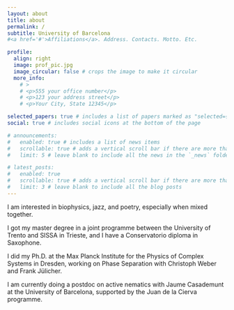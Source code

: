 ```yaml
---
layout: about
title: about
permalink: /
subtitle: University of Barcelona
#<a href='#'>Affiliations</a>. Address. Contacts. Motto. Etc.

profile:
  align: right
  image: prof_pic.jpg
  image_circular: false # crops the image to make it circular
  more_info: 
    # >
    # <p>555 your office number</p>
    # <p>123 your address street</p>
    # <p>Your City, State 12345</p>

selected_papers: true # includes a list of papers marked as "selected={true}"
social: true # includes social icons at the bottom of the page

# announcements:
#   enabled: true # includes a list of news items
#   scrollable: true # adds a vertical scroll bar if there are more than 3 news items
#   limit: 5 # leave blank to include all the news in the `_news` folder

# latest_posts:
#   enabled: true
#   scrollable: true # adds a vertical scroll bar if there are more than 3 new posts items
#   limit: 3 # leave blank to include all the blog posts
---
```


I am interested in biophysics, jazz, and poetry, especially when mixed together.

I got my master degree in a joint programme between the University of Trento and SISSA in Trieste, and I have a Conservatorio diploma in Saxophone.  

I did my Ph.D. at the Max Planck Institute for the Physics of Complex Systems in Dresden, working on Phase Separation with Christoph Weber and Frank Jülicher.

I am currently doing a postdoc on active nematics with Jaume Casademunt at the University of Barcelona, supported by the Juan de la Cierva programme.
